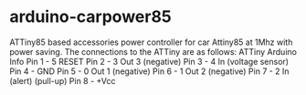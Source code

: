 # arduino-carpower85
ATTiny85 based accessories power controller for car
Attiny85 at 1Mhz with power saving.
The connections to the ATTiny are as follows:
ATTiny Arduino Info
Pin 1 - 5 RESET
Pin 2 - 3 Out 3 (negative)
Pin 3 - 4 In (voltage sensor)
Pin 4 - GND
Pin 5 - 0 Out 1 (negative)
Pin 6 - 1 Out 2 (negative)
Pin 7 - 2 In (alert) (pull-up)
Pin 8 - +Vcc
